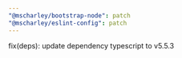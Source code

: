 ```yaml
---
"@mscharley/bootstrap-node": patch
"@mscharley/eslint-config": patch
---
```


fix(deps): update dependency typescript to v5.5.3
